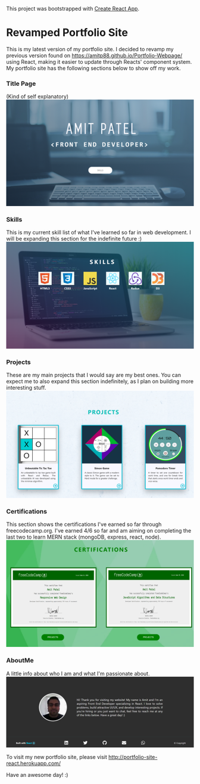 This project was bootstrapped with [Create React App](https://github.com/facebook/create-react-app).

# Revamped Portfolio Site

This is my latest version of my portfolio site. I decided to revamp my previous version found on https://amitp88.github.io/Portfolio-Webpage/ using React, making it easier to update through Reacts' component system. My portfolio site has the following sections below to show off my work.

### Title Page
(Kind of self explanatory)
![TitlePage](https://github.com/AmitP88/Revamped-Portfolio-Site-React/blob/master/TitlePage.png)

### Skills
This is my current skill list of what I've learned so far in web development. I will be expanding this section for the indefinite future :)
![Skills](https://github.com/AmitP88/Revamped-Portfolio-Site-React/blob/master/Skills.png)

### Projects
These are my main projects that I would say are my best ones. You can expect me to also expand this section indefinitely, as I plan on building more interesting stuff.
![Projects](https://github.com/AmitP88/Revamped-Portfolio-Site-React/blob/master/Projects.png)

### Certifications
This section shows the certifications I've earned so far through freecodecamp.org. I've earned 4/6 so far and am aiming on completing the last two to learn MERN stack (mongoDB, express, react, node).
![Certifications](https://github.com/AmitP88/Revamped-Portfolio-Site-React/blob/master/Certifications.png)

### AboutMe
A little info about who I am and what I'm passionate about.
![AboutMe](https://github.com/AmitP88/Revamped-Portfolio-Site-React/blob/master/AboutMe.png)

To visit my new portfolio site, please visit http://portfolio-site-react.herokuapp.com/

Have an awesome day! :)
